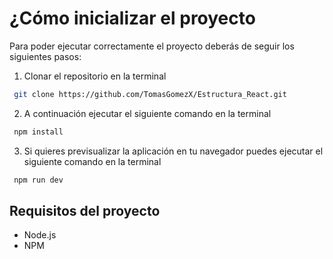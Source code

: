 # ¿Cómo inicializar el proyecto
Para poder ejecutar correctamente el proyecto deberás de seguir los siguientes pasos:
1. Clonar el repositorio en la terminal
  ```sh
   git clone https://github.com/TomasGomezX/Estructura_React.git
   ```
2. A continuación ejecutar el siguiente comando en la terminal
  ```sh
   npm install
   ```
3. Si quieres previsualizar la aplicación en tu navegador puedes ejecutar el siguiente comando en la terminal
  ```sh
   npm run dev
   ```

## Requisitos del proyecto
* Node.js
* NPM
